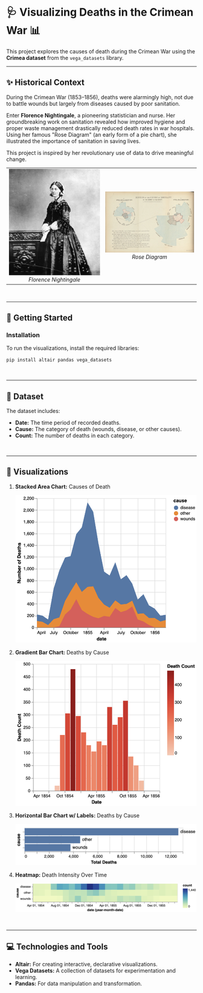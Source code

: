 # 🩺 **Visualizing Deaths in the Crimean War** 📊


This project explores the causes of death during the Crimean War using the **Crimea dataset** from the `vega_datasets` library. 


---

## ✨ **Historical Context**

During the Crimean War (1853–1856), deaths were alarmingly high, not due to battle wounds but largely from diseases caused by poor sanitation. 

Enter **Florence Nightingale**, a pioneering statistician and nurse. Her groundbreaking work on sanitation revealed how improved hygiene and proper waste management drastically reduced death rates in war hospitals. Using her famous "Rose Diagram" (an early form of a pie chart), she illustrated the importance of sanitation in saving lives.

This project is inspired by her revolutionary use of data to drive meaningful change.

<table align="center">
  <tr>
    <td align="center">
      <img src="pics/florence_nightingale.png" alt="Florence Nightingale" width="300">
      <br>
      <em>Florence Nightingale</em>
    </td>
    <td align="center">
      <img src="pics/rose_diagram.png" alt="Rose Diagram" width="300">
      <br>
      <em>Rose Diagram</em>
    </td>
  </tr>
</table>

<br>

---


## 🚀 **Getting Started**

### **Installation**

To run the visualizations, install the required libraries:
```bash
pip install altair pandas vega_datasets
```

<br>

---


## 📂 **Dataset** 
The dataset includes:

- **Date:** The time period of recorded deaths.
- **Cause:** The category of death (wounds, disease, or other causes).
- **Count:** The number of deaths in each category.
<br>

---

## 🎨 **Visualizations**

1. **Stacked Area Chart:** Causes of Death
   
   <img src="pics/stacked_area_graph.png" alt="Stacked area graph of causes of death" width="500">

3. **Gradient Bar Chart:** Deaths by Cause

   <img src="pics/gradient_bar_graph.png" alt="Gradient bar chart of causes of death" width="500">

5. **Horizontal Bar Chart w/ Labels:** Deaths by Cause
   
   <img src="pics/horizontal_bar_graph.png" alt="Horizontal bar chart with labels" width="500">

6. **Heatmap:** Death Intensity Over Time

   <img src="pics/heat_map.png" alt="heatmap showing the intensity of death over time" width="500">

 <br>
 
---

## 💻 **Technologies and Tools**
- **Altair:** For creating interactive, declarative visualizations.
- **Vega Datasets:** A collection of datasets for experimentation and learning.
- **Pandas:** For data manipulation and transformation.

   
